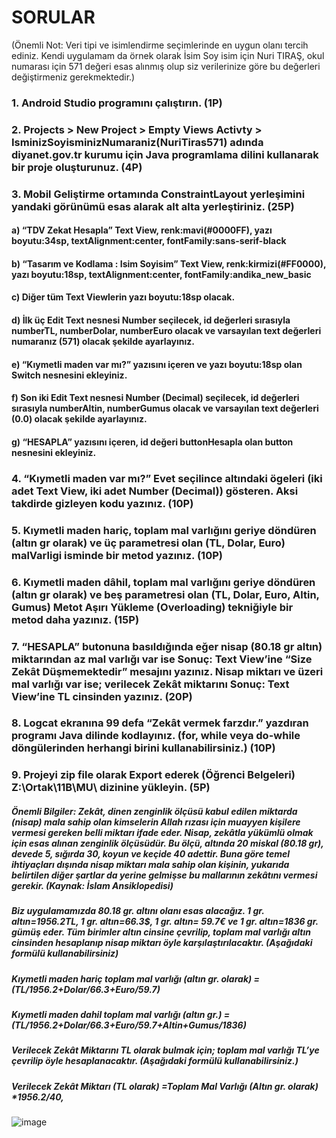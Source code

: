 # SORULAR
(Önemli Not: Veri tipi ve isimlendirme seçimlerinde en uygun olanı tercih ediniz. Kendi uygulamam da örnek olarak İsim Soy isim için Nuri TIRAŞ, okul numarası için 571 değeri esas alınmış olup siz verilerinize göre bu değerleri değiştirmeniz gerekmektedir.)
### 1.	Android Studio programını çalıştırın. (1P)

### 2.	Projects  > New Project > Empty Views Activty > IsminizSoyisminizNumaraniz(NuriTiras571) adında diyanet.gov.tr kurumu için Java programlama dilini kullanarak  bir proje oluşturunuz. (4P)

### 3.	Mobil Geliştirme ortamında ConstraintLayout yerleşimini yandaki görünümü esas alarak alt alta yerleştiriniz.  (25P)
#### a)	“TDV Zekat Hesapla” Text View, renk:mavi(#0000FF), yazı boyutu:34sp, textAlignment:center, fontFamily:sans-serif-black
#### b)	 “Tasarım ve Kodlama : Isim Soyisim” Text View, renk:kirmizi(#FF0000), yazı boyutu:18sp, textAlignment:center, fontFamily:andika_new_basic
#### c)	Diğer tüm Text Viewlerin yazı boyutu:18sp olacak.
#### d)	İlk üç Edit Text nesnesi Number seçilecek, id değerleri sırasıyla numberTL, numberDolar, numberEuro olacak ve varsayılan text değerleri numaranız (571) olacak şekilde ayarlayınız. 
#### e)	“Kıymetli maden var mı?” yazısını içeren ve yazı boyutu:18sp olan Switch nesnesini ekleyiniz. 
#### f)	Son iki Edit Text nesnesi Number (Decimal) seçilecek, id değerleri sırasıyla numberAltin, numberGumus olacak ve varsayılan text değerleri (0.0) olacak şekilde ayarlayınız. 
#### g)	“HESAPLA” yazısını içeren, id değeri buttonHesapla olan button nesnesini ekleyiniz.

### 4.	“Kıymetli maden var mı?”  Evet seçilince altındaki ögeleri (iki adet Text View, iki adet Number (Decimal)) gösteren. Aksi takdirde gizleyen kodu yazınız. (10P)

### 5.	Kıymetli maden hariç, toplam mal varlığını geriye döndüren (altın gr olarak) ve üç parametresi olan (TL, Dolar, Euro) malVarligi isminde bir metod yazınız. (10P)

### 6.	Kıymetli maden dâhil, toplam mal varlığını geriye döndüren (altın gr olarak) ve beş parametresi olan (TL, Dolar, Euro, Altin, Gumus) Metot Aşırı Yükleme (Overloading) tekniğiyle bir metod daha yazınız. (15P)

### 7.	“HESAPLA” butonuna basıldığında eğer nisap (80.18 gr altın) miktarından az mal varlığı var ise Sonuç: Text View’ine “Size Zekât Düşmemektedir” mesajını yazınız.  Nisap miktarı ve üzeri mal varlığı var ise; verilecek Zekât miktarını Sonuç: Text View’ine TL cinsinden yazınız. (20P)

### 8.	Logcat ekranına 99 defa “Zekât vermek farzdır.” yazdıran programı Java dilinde kodlayınız. (for, while veya do-while döngülerinden herhangi birini kullanabilirsiniz.) (10P)

### 9.	Projeyi zip file olarak Export ederek (Öğrenci Belgeleri) Z:\Ortak\11B\MU\ dizinine yükleyin. (5P)

##### Önemli Bilgiler: Zekât, dinen zenginlik ölçüsü kabul edilen miktarda (nisap) mala sahip olan kimselerin Allah rızası için muayyen kişilere vermesi gereken belli miktarı ifade eder. Nisap, zekâtla yükümlü olmak için esas alınan zenginlik ölçüsüdür. Bu ölçü, altında 20 miskal (80.18 gr), devede 5, sığırda 30, koyun ve keçide 40 adettir. Buna göre temel ihtiyaçları dışında nisap miktarı mala sahip olan kişinin, yukarıda belirtilen diğer şartlar da yerine gelmişse bu mallarının zekâtını vermesi gerekir. (Kaynak: İslam Ansiklopedisi)
##### Biz uygulamamızda 80.18 gr. altını olanı esas alacağız. 1 gr. altın=1956.2TL, 1 gr. altın=66.3$, 1 gr. altın= 59.7€ ve 1 gr. altın=1836 gr. gümüş eder.  Tüm birimler altın cinsine çevrilip, toplam mal varlığı altın cinsinden hesaplanıp nisap miktarı öyle karşılaştırılacaktır. (Aşağıdaki formülü kullanabilirsiniz)
##### Kıymetli maden hariç toplam mal varlığı (altın gr. olarak) = (TL/1956.2+Dolar/66.3+Euro/59.7)
##### Kıymetli maden dahil toplam mal varlığı (altın gr.) = (TL/1956.2+Dolar/66.3+Euro/59.7+Altin+Gumus/1836)
##### Verilecek Zekât Miktarını TL olarak bulmak için; toplam mal varlığı TL’ye çevrilip öyle hesaplanacaktır. (Aşağıdaki formülü kullanabilirsiniz.)
##### Verilecek Zekât Miktarı (TL olarak) =Toplam Mal Varlığı (Altın gr. olarak) *1956.2/40,
##### 
![image](https://github.com/nuritiras/NuriTiras571/assets/47992544/fc366403-bfe5-4e18-a9a8-7e969a649f9f)
